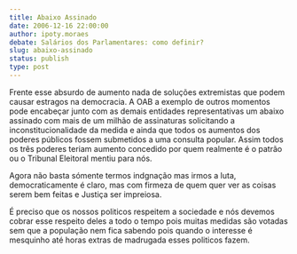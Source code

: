 ```yaml
---
title: Abaixo Assinado
date: 2006-12-16 22:00:00
author: ipoty.moraes
debate: Salários dos Parlamentares: como definir?
slug: abaixo-assinado
status: publish 
type: post
---
```


Frente esse absurdo de aumento nada de soluções extremistas que podem causar estragos na democracia. A OAB a exemplo de outros momentos pode encabeçar junto com as demais entidades representativas um abaixo assinado com mais de um milhão de assinaturas solicitando a inconstitucionalidade da medida e ainda que todos os aumentos dos poderes públicos fossem submetidos a uma consulta popular. Assim todos os três poderes teriam aumento concedido por quem realmente é o patrão ou o Tribunal Eleitoral mentiu para nós.  

Agora não basta sómente termos indgnação mas irmos a luta, democraticamente é claro, mas com firmeza de quem quer ver as coisas serem bem feitas e Justiça ser impreiosa.  

É preciso que os nossos politicos respeitem a sociedade e nós devemos cobrar esse respeito deles a todo o tempo pois muitas medidas são votadas sem que a população nem fica sabendo pois quando o interesse é mesquinho até horas extras de madrugada esses politicos fazem.
